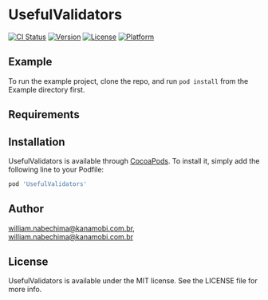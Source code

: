 # UsefulValidators

[![CI Status](http://img.shields.io/travis/william.nabechima@kanamobi.com.br/UsefulValidators.svg?style=flat)](https://travis-ci.org/william.nabechima@kanamobi.com.br/UsefulValidators)
[![Version](https://img.shields.io/cocoapods/v/UsefulValidators.svg?style=flat)](http://cocoapods.org/pods/UsefulValidators)
[![License](https://img.shields.io/cocoapods/l/UsefulValidators.svg?style=flat)](http://cocoapods.org/pods/UsefulValidators)
[![Platform](https://img.shields.io/cocoapods/p/UsefulValidators.svg?style=flat)](http://cocoapods.org/pods/UsefulValidators)

## Example

To run the example project, clone the repo, and run `pod install` from the Example directory first.

## Requirements

## Installation

UsefulValidators is available through [CocoaPods](http://cocoapods.org). To install
it, simply add the following line to your Podfile:

```ruby
pod 'UsefulValidators'
```

## Author

william.nabechima@kanamobi.com.br, william.nabechima@kanamobi.com.br

## License

UsefulValidators is available under the MIT license. See the LICENSE file for more info.
